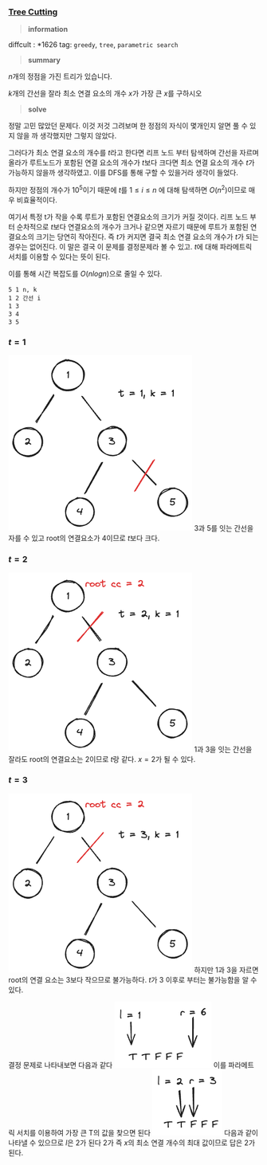 ### [Tree Cutting](https://codeforces.com/contest/1946/problem/C)

> **information**

diffcult : \*1626
tag: `greedy`, `tree`, `parametric search`

> **summary**

$n$개의 정점을 가진 트리가 있습니다. 

$k$개의 간선을 잘라 최소 연결 요소의 개수 $x$가 가장 큰 $x$를 구하시오

> **solve**

정말 고민 많았던 문제다. 이것 저것 그려보며 한 정점의 자식이 몇개인지 알면 풀 수 있지 않을 까 생각했지만 그렇지 않았다. 

그러다가 최소 연결 요소의 개수를 $t$라고 한다면 리프 노드 부터 탐색하며 간선을 자르며 올라가 루트노드가 포함된 연결 요소의 개수가 $t$보다 크다면 최소 연결 요소의 개수 $t$가 가능하지 않을까 생각하였고. 이를 DFS를 통해 구할 수 있을거라 생각이 들었다.

하지만 정점의 개수가 $10^5$이기 때문에 $t$를 $1 \le i \le n$ 에 대해 탐색하면 $O(n^2)$이므로 매우 비효율적이다. 

여기서 특정 t가 작을 수록 루트가 포함된 연결요소의 크기가 커질 것이다. 리프 노드 부터 순차적으로 $t$보다 연결요소의 개수가 크거나 같으면 자르기 때문에 루트가 포함된 연결요소의 크기는 당연히 작아진다. 즉 $t$가 커지면 결국 최소 연결 요소의 개수가 $t$가 되는 경우는 없어진다. 이 말은 결국 이 문제를 결정문제라 볼 수 있고. $t$에 대해 파라메트릭 서치를 이용할 수 있다는 뜻이 된다.

이를 통해 시간 복잡도를 $O(nlogn)$으로 줄일 수 있다.

```text
5 1 n, k
1 2 간선 i
1 3
3 4
3 5
```

### $t = 1$
![load failed](../../static/div2_936_C_1.png)
3과 5를 잇는 간선을 자를 수 있고 root의 연결요소가 4이므로 $t$보다 크다. 

### $t = 2$
![load failed](../../static/div2_936_C_2.png)
1과 3을 잇는 간선을 잘라도 root의 연결요소는 2이므로 $t$랑 같다. $x = 2$가 될 수 있다.
### $t = 3$
![load failed](../../static/div2_936_C_3.png)
하지만 1과 3을 자르면 root의 연결 요소는 3보다 작으므로 불가능하다. $t$가 3 이후로 부터는 불가능함을 알 수 있다.

결정 문제로 나타내보면 다음과 같다
![load failed](../../static/div2_936_C_4.png)
이를 파라메트릭 서치를 이용하여 가장 큰 T의 값을 찾으면 된다
![load failed](../../static/div2_936_C_5.png)
다음과 같이 나타낼 수 있으므로 $l$은 2가 된다 2가 즉 $x$의 최소 연결 개수의 최대 값이므로 답은 2가 된다.